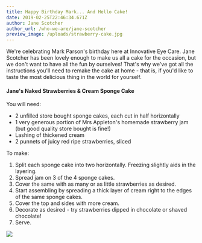 ```yaml
---
title: Happy Birthday Mark... And Hello Cake!
date: 2019-02-25T22:46:34.671Z
author: Jane Scotcher
author_url: /who-we-are/jane-scotcher
preview_image: /uploads/strawberry-cake.jpg
---
```

We're celebrating Mark Parson's birthday here at Innovative Eye Care. Jane Scotcher has been lovely enough to make us all a cake for the occasion, but we don't want to have all the fun by ourselves! That's why we've got all the instructions you'll need to remake the cake at home - that is, if you'd like to taste the most delicious thing in the world for yourself.

#### Jane's Naked Strawberries & Cream Sponge Cake

You will need:

* 2 unfilled store bought sponge cakes, each cut in half horizontally
* 1 very generous portion of Mrs Appleton's homemade strawberry jam (but good quality store bought is fine!)
* Lashing of thickened cream
* 2 punnets of juicy red ripe strawberries, sliced

To make:

1. Split each sponge cake into two horizontally. Freezing slightly aids in the layering.
2. Spread jam on 3 of the 4 sponge cakes.
3. Cover the same with as many or as little strawberries as desired.
4. Start assembling by spreading a thick layer of cream right to the edges of the same sponge cakes.
5. Cover the top and sides with more cream.
6. Decorate as desired - try strawberries dipped in chocolate or shaved chocolate!
7. Serve.

![](/uploads/img_7692-copy.jpg)
